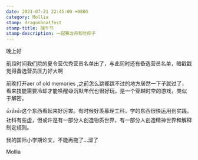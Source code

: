 ```yaml
---
date: 2021-07-21 22:45:00 +0800
category: Mollia
stamp: dragonboatfest
stamp-title: 端午节
stamp-description: 一起赛龙舟和吃粽子
---
```


<p>
晚上好

前段时间我们院的夏令营优秀营员名单出了，与此同时还有备选营员名单，暗戳戳觉得备选营员压力好大啊

前晚打开aer of old memories ,之前怎么跳都跳不过的地方居然一下子就过了，看来技能需要冷却才能唤醒😅沉默年代也很好玩，是一个穿越时空的游戏，类似于解密。

👍👍👍这个东西看起来好厉害。有时候好羡慕理工科，学的东西很快运用到实践，社科有些虚，但或许是有一部分人创造物质世界，有一部分人创造精神世界和解释制定规则。

我的国际小学期论文，不能再拖了…溜了

Mollia
</p>